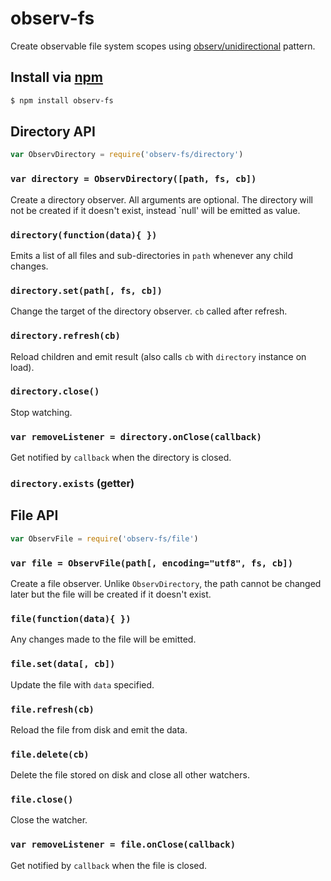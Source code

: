 observ-fs
===

Create observable file system scopes using [observ/unidirectional](http://github.com/raynos/observ) pattern.

## Install via [npm](https://npmjs.org/package/observ-fs)

```bash
$ npm install observ-fs
```

## Directory API 

```js
var ObservDirectory = require('observ-fs/directory')
```

### `var directory = ObservDirectory([path, fs, cb])`

Create a directory observer. All arguments are optional. The directory will not be created if it doesn't exist, instead `null' will be emitted as value.

### `directory(function(data){ })`

Emits a list of all files and sub-directories in `path` whenever any child changes.

### `directory.set(path[, fs, cb])`

Change the target of the directory observer. `cb` called after refresh.

### `directory.refresh(cb)`

Reload children and emit result (also calls `cb` with `directory` instance on load).

### `directory.close()`

Stop watching.

### `var removeListener = directory.onClose(callback)`

Get notified by `callback` when the directory is closed.

### `directory.exists` (getter)

## File API 

```js
var ObservFile = require('observ-fs/file')
```

### `var file = ObservFile(path[, encoding="utf8", fs, cb])`

Create a file observer. Unlike `ObservDirectory`, the path cannot be changed later but the file will be created if it doesn't exist.

### `file(function(data){ })`

Any changes made to the file will be emitted.

### `file.set(data[, cb])`

Update the file with `data` specified.

### `file.refresh(cb)`

Reload the file from disk and emit the data.

### `file.delete(cb)`

Delete the file stored on disk and close all other watchers.

### `file.close()`

Close the watcher.

### `var removeListener = file.onClose(callback)`

Get notified by `callback` when the file is closed.
